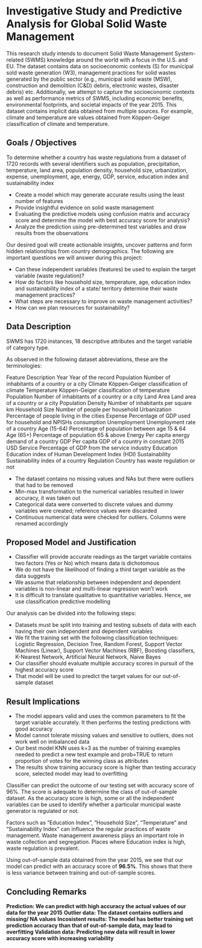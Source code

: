 # Investigative Study and Predictive Analysis for Global Solid Waste Management

This research study intends to document Solid Waste Management System-related (SWMS) knowledge around the world with a focus in the U.S. and EU. The dataset contains data on socioeconomic contexts (S) for municipal sold waste generation (W3), management practices for solid wastes generated by the public sector (e.g., municipal solid waste (MSW), construction and demolition (C&D) debris, electronic wastes, disaster debris) etc. Additionally, we attempt to capture the socioeconomic contexts as well as performance metrics of SWMS, including economic benefits, environmental footprints, and societal impacts of the year 2015. This dataset contains implicit data obtained from multiple sources. For example, climate and temperature are values obtained from Köppen-Geiger classification of climate and temperature.


## Goals / Objectives

To determine whether a country has waste regulations from a dataset of 1720 records with several identifiers such as population, precipitation, temperature, land area, population density, household size, urbanization, expense, unemployment, age, energy, GDP, service, education index and sustainability index
<ul>
  <li>Create a model which may generate accurate results using the least number of features</li>
  <li>Provide insightful evidence on solid waste management</li>
  <li>Evaluating the predictive models using confusion matrix and accuracy score and determine the model with best accuracy score for analysis?</li>
  <li>Analyze the prediction using pre-determined test variables and draw results from the observations</li>
</ul>

Our desired goal will create actionable insights, uncover patterns and form hidden relationships from country demographics. The following are important questions we will answer during this project:

<ul>
  <li>Can these independent variables (features) be used to explain the target variable (waste regulation)?</li>
  <li>How do factors like household size, temperature, age, education index and sustainability index of a state/ territory determine their waste management practices?   </li>
  <li>What steps are necessary to improve on waste management activities?</li>
  <li>How can we plan resources for sustainability?</li>
</ul>


## Data Description

SWMS has 1720 instances, 18 descriptive attributes and the target variable of category type.

As observed in the following dataset abbreviations, these are the terminologies:

Feature	Description
Year	Year of the record
Population	Number of inhabitants of a country or a city
Climate	Köppen-Geiger classification of climate
Temperature	Köppen-Geiger classification of temperature
Population	Number of inhabitants of a country or a city
Land Area	Land area of a country or a city
Population Density	Number of inhabitants per square km
Household Size	Number of people per household
Urbanization	Percentage of people living in the cities
Expense	Percentage of GDP used for household and NPISHs consumption
Unemployment	Unemployment rate of a country
Age (15-64)	Percentage of population between age 15 & 64
Age (65+)	Percentage of population 65 & above
Energy	Per capita energy demand of a country
GDP	Per capita GDP of a country in constant 2015 USD
Service	Percentage of GDP from the service industry
Education	Education index of Human Development Index (HDI)
Sustainability	Sustainability index of a country
Regulation	Country has waste regulation or not

<ul>
  <li>The dataset contains no missing values and NAs but there were outliers that had to be removed</li>
  <li>Min-max transformation to the numerical variables resulted in lower accuracy, it was taken out</li>
  <li>Categorical data were converted to discrete values and dummy variables were created; reference values were discarded</li>
  <li>Continuous numerical data were checked for outliers. Columns were renamed accordingly</li>
</ul>


## Proposed Model and Justification

<ul>
  <li>Classifier will provide accurate readings as the target variable contains two factors (Yes or No) which means data is dichotomous</li>
  <li>We do not have the likelihood of finding a third target variable as the data suggests</li>
  <li>We assume that relationship between independent and dependent variables is non-linear and multi-linear regression won’t work</li>
  <li>It is difficult to translate qualitative to quantitative variables. Hence, we use classification predictive modelling</li>
</ul>

Our analysis can be divided into the following steps:

<ul>
  <li>Datasets must be split into training and testing subsets of data with each having their own independent and dependent variables</li>
  <li>We fit the training set with the following classification techniques: Logistic Regression, Decision Tree, Random Forest, Support Vector Machines (Linear),         Support Vector Machines (RBF), Boosting classifiers, K-Nearest Network, Artificial Neural Network, Naive Bayes</li>
  <li>Our classifier should evaluate multiple accuracy scores in pursuit of the highest accuracy score</li>
  <li>That model will be used to predict the target values for our out-of-sample dataset</li>
</ul>


## Result Implications

<ul>
  <li>The model appears valid and uses the common parameters to fit the target variable accurately. It then performs the testing predictions with good accuracy</li>
  <li>Model cannot tolerate missing values and sensitive to outliers, does not work well on imbalanced data</li>
  <li>Our best model KNN uses k=3 as the number of training examples needed to predict a new test example and prob=TRUE to return proportion of votes for the winning     class as attributes</li>
  <li>The results show training accuracy score is higher than testing accuracy score, selected model may lead to overfitting</li>
</ul>

Classifier can predict the outcome of our testing set with accuracy score of 96%. The score is adequate to determine the class of out-of-sample dataset. As the accuracy score is high, some or all the independent variables can be used to identify whether a particular municipal waste generator is regulated or not.

Factors such as “Education Index”, “Household Size”, “Temperature” and “Sustainability Index” can influence the regular practices of waste management. Waste management awareness plays an important role in waste collection and segregation. Places where Education index is high, waste regulation is prevalent.

Using out-of-sample data obtained from the year 2015, we see that our model can predict with an accuracy score of <b>96.5%</b>. This shows that there is less variance between training and out-of-sample scores.


## Concluding Remarks

<b>Prediction: We can predict with high accuracy the actual values of our data for the year 2015</b>
<b>Outlier data: The dataset contains outliers and missing/ NA values</b>
<b>Incosistent results: The model has better training set prediction accuracy than that of out-of-sample data, may lead to overfitting</b>
<b>Validation data: Predicting new data will result in lower accuracy score with increasing variability</b>
